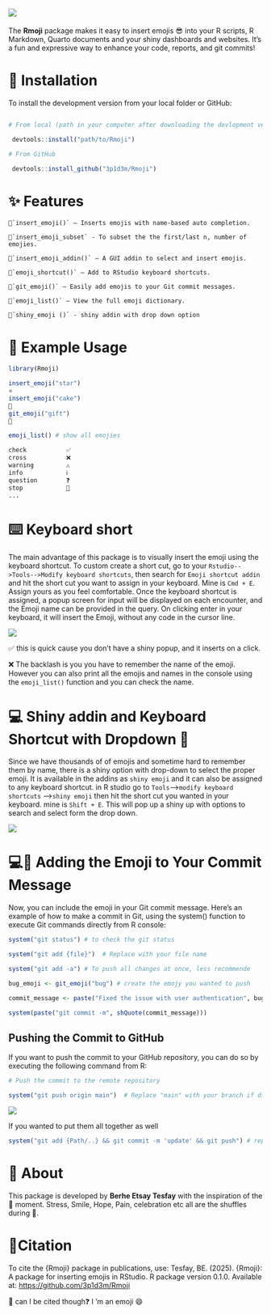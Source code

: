 # ![](inst/images/package_logo.png)

The **Rmoji** package makes it easy to insert emojis 😎 into your R scripts, R Markdown, Quarto documents and your shiny dashboards and websites. It’s a fun and expressive way to enhance your code, reports, and git commits!

# 🚀 Installation

To install the development version from your local folder or GitHub:

``` r

# From local (path in your computer after downloading the devlopment version)

 devtools::install("path/to/Rmoji") 

# From GitHub 

 devtools::install_github("3p1d3m/Rmoji")
```

# ✨ Features

`` 🔹`insert_emoji()` – Inserts emojis with name-based auto completion. ``

`` 🔹`insert_emoji_subset` - To subset the the first/last n, number of emojies. ``

`` 🔹`insert_emoji_addin()` – A GUI addin to select and insert emojis. ``

`` 🔹`emoji_shortcut()` – Add to RStudio keyboard shortcuts. ``

`` 🔹`git_emoji()` – Easily add emojis to your Git commit messages. ``

`` 🔹`emoji_list()` – View the full emoji dictionary. ``

`` 🔹`shiny_emoji ()` - shiny addin with drop down option ``

# 🔧 Example Usage

``` r
library(Rmoji)

insert_emoji("star")
⭐
insert_emoji("cake")
🍰
git_emoji("gift")
🎁

emoji_list() # show all emojies

check           ✅
cross           ❌
warning         ⚠
info            ℹ
question        ❓
stop            🛑
...
```

# ⌨️ Keyboard short

The main advantage of this package is to visually insert the emoji using the keyboard shortcut. To custom create a short cut, go to your `Rstudio-->Tools-->Modify keyboard shortcuts`, then search for `Emoji shortcut addin` and hit the short cut you want to assign in your keyboard. Mine is `Cmd + E`. Assign yours as you feel comfortable. Once the keyboard shortcut is assigned, a popup screen for input will be displayed on each encounter, and the Emoji name can be provided in the query. On clicking enter in your keyboard, it will insert the Emoji, without any code in the cursor line.

![](inst/images/keyboard_shortcut_example.png)

✅ this is quick cause you don’t have a shiny popup, and it inserts on a click.

❌ The backlash is you you have to remember the name of the emoji. However you can also print all the emojis and names in the console using the `emoji_list()` function and you can check the name.

# 💻 Shiny addin and Keyboard Shortcut with Dropdown 🎉

Since we have thousands of of emojis and sometime hard to remember them by name, there is a shiny option with drop-down to select the proper emoji. It is available in the addins as `shiny emoji` and it can also be assigned to any keyboard shortcut. in R studio go to `Tools`—\>`modify keyboard shortcuts` —\>`shiny emoji` then hit the short cut you wanted in your keyboard. mine is `Shift + E`. This will pop up a shiny up with options to search and select form the drop down.

![](inst/images/shiny_example.png)

# 💻🔧 Adding the Emoji to Your Commit Message

Now, you can include the emoji in your Git commit message. Here’s an example of how to make a commit in Git, using the system() function to execute Git commands directly from R console:

``` r
system("git status") # to check the git status 

system("git add {file}")  # Replace with your file name

system("git add -a") # To push all changes at once, less recommende

bug_emoji <- git_emoji("bug") # create the emojy you wanted to push

commit_message <- paste("Fixed the issue with user authentication", bug_emoji)

system(paste("git commit -m", shQuote(commit_message)))
```

## Pushing the Commit to GitHub

If you want to push the commit to your GitHub repository, you can do so by executing the following command from R:

``` r
# Push the commit to the remote repository

system("git push origin main")  # Replace "main" with your branch if different
```

![](inst/images/git_example.png)

If you wanted to put them all together as well

``` r
system("git add {Path/..} && git commit -m 'update' && git push") # replace the path with yours
```

# 🧠 About

This package is developed by **Berhe Etsay Tesfay** with the inspiration of the 🤰 moment. Stress, Smile, Hope, Pain, celebration etc all are the shuffles during 🤰.

# 📂Citation

To cite the {Rmoji} package in publications, use: Tesfay, BE. (2025). {Rmoji}: A package for inserting emojis in RStudio. R package version 0.1.0. Available at: <https://github.com/3p1d3m/Rmoji>

🥲 can I be cited though❓ I ’m an emoji 😄
